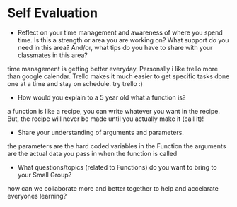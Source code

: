 # Self Evaluation

- Reflect on your time management and awareness of where you spend time. Is this a strength or area you are working on? What support do you need in this area? And/or, what tips do you have to share with your classmates in this area?

time management is getting better everyday. Personally i like trello more than google calendar. Trello makes it much easier to get specific tasks done one at a time and stay on schedule. try trello :)

- How would you explain to a 5 year old what a function is?

a function is like a recipe, you can write whatever you want in the recipe. But, the recipe will never
be made until you actually make it (call it)!

- Share your understanding of arguments and parameters.

the parameters are the hard coded variables in the Function
the arguments are the actual data you pass in when the function is called

- What questions/topics (related to Functions) do you want to bring to your Small Group?

how can we collaborate more and better together to help and accelarate everyones learning?
